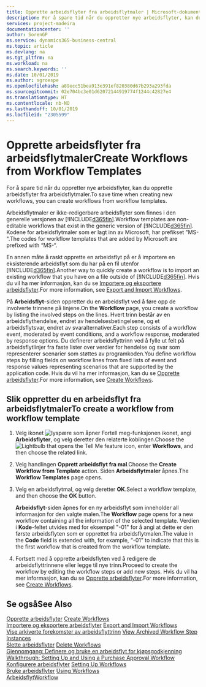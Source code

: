 ```yaml
---
title: Opprette arbeidsflyter fra arbeidsflytmaler | Microsoft-dokumentasjon
description: For å spare tid når du oppretter nye arbeidsflyter, kan du opprette arbeidsflyter fra arbeidsflytmaler.
services: project-madeira
documentationcenter: ''
author: SorenGP
ms.service: dynamics365-business-central
ms.topic: article
ms.devlang: na
ms.tgt_pltfrm: na
ms.workload: na
ms.search.keywords: ''
ms.date: 10/01/2019
ms.author: sgroespe
ms.openlocfilehash: a89ecc51bea913e391ef820380d67b293a293fda
ms.sourcegitcommit: 02e704bc3e01d62072144919774f1244c42827e4
ms.translationtype: HT
ms.contentlocale: nb-NO
ms.lasthandoff: 10/01/2019
ms.locfileid: "2305599"
---
```

# <a name="create-workflows-from-workflow-templates"></a><span data-ttu-id="9fdd4-103">Opprette arbeidsflyter fra arbeidsflytmaler</span><span class="sxs-lookup"><span data-stu-id="9fdd4-103">Create Workflows from Workflow Templates</span></span>
<span data-ttu-id="9fdd4-104">For å spare tid når du oppretter nye arbeidsflyter, kan du opprette arbeidsflyter fra arbeidsflytmaler.</span><span class="sxs-lookup"><span data-stu-id="9fdd4-104">To save time when creating new workflows, you can create workflows from workflow templates.</span></span>  

 <span data-ttu-id="9fdd4-105">Arbeidsflytmaler er ikke-redigerbare arbeidsflyter som finnes i den generelle versjonen av [!INCLUDE[d365fin](includes/d365fin_md.md)].</span><span class="sxs-lookup"><span data-stu-id="9fdd4-105">Workflow templates are non-editable workflows that exist in the generic version of [!INCLUDE[d365fin](includes/d365fin_md.md)].</span></span> <span data-ttu-id="9fdd4-106">Kodene for arbeidsflytmaler som er lagt inn av Microsoft, har prefikset "MS-".</span><span class="sxs-lookup"><span data-stu-id="9fdd4-106">The codes for workflow templates that are added by Microsoft are prefixed with “MS-“.</span></span>  

 <span data-ttu-id="9fdd4-107">En annen måte å raskt opprette en arbeidsflyt på er å importere en eksisterende arbeidsflyt som du har på en fil utenfor [!INCLUDE[d365fin](includes/d365fin_md.md)].</span><span class="sxs-lookup"><span data-stu-id="9fdd4-107">Another way to quickly create a workflow is to import an existing workflow that you have on a file outside of [!INCLUDE[d365fin](includes/d365fin_md.md)].</span></span> <span data-ttu-id="9fdd4-108">Hvis du vil ha mer informasjon, kan du se [Importere og eksportere arbeidsflyter](across-how-to-export-and-import-workflows.md).</span><span class="sxs-lookup"><span data-stu-id="9fdd4-108">For more information, see [Export and Import Workflows](across-how-to-export-and-import-workflows.md).</span></span>  

<span data-ttu-id="9fdd4-109">På **Arbeidsflyt**-siden oppretter du en arbeidsflyt ved å føre opp de involverte trinnene på linjene.</span><span class="sxs-lookup"><span data-stu-id="9fdd4-109">On the **Workflow** page, you create a workflow by listing the involved steps on the lines.</span></span> <span data-ttu-id="9fdd4-110">Hvert trinn består av en arbeidsflythendelse, endret av hendelsesbetingelsene, og et arbeidsflytsvar, endret av svaralternativer.</span><span class="sxs-lookup"><span data-stu-id="9fdd4-110">Each step consists of a workflow event, moderated by event conditions, and a workflow response, moderated by response options.</span></span> <span data-ttu-id="9fdd4-111">Du definerer arbeidsflyttrinn ved å fylle ut felt på arbeidsflytlinjer fra faste lister over verdier for hendelse og svar som representerer scenarier som støttes av programkoden.</span><span class="sxs-lookup"><span data-stu-id="9fdd4-111">You define workflow steps by filling fields on workflow lines from fixed lists of event and response values representing scenarios that are supported by the application code.</span></span> <span data-ttu-id="9fdd4-112">Hvis du vil ha mer informasjon, kan du se [Opprette arbeidsflyter](across-how-to-create-workflows.md).</span><span class="sxs-lookup"><span data-stu-id="9fdd4-112">For more information, see [Create Workflows](across-how-to-create-workflows.md).</span></span>  

## <a name="to-create-a-workflow-from-workflow-template"></a><span data-ttu-id="9fdd4-113">Slik oppretter du en arbeidsflyt fra arbeidsflytmaler</span><span class="sxs-lookup"><span data-stu-id="9fdd4-113">To create a workflow from workflow template</span></span>  
1.  <span data-ttu-id="9fdd4-114">Velg ikonet ![lyspære som åpner Fortell meg-funksjonen](media/ui-search/search_small.png "Fortell hva du vil gjøre") ikonet, angi **Arbeidsflyter**, og velg deretter den relaterte koblingen.</span><span class="sxs-lookup"><span data-stu-id="9fdd4-114">Choose the ![Lightbulb that opens the Tell Me feature](media/ui-search/search_small.png "Tell me what you want to do") icon, enter **Workflows**, and then choose the related link.</span></span>  
2.  <span data-ttu-id="9fdd4-115">Velg handlingen **Opprett arbeidsflyt fra mal**.</span><span class="sxs-lookup"><span data-stu-id="9fdd4-115">Choose the **Create Workflow from Template** action.</span></span> <span data-ttu-id="9fdd4-116">Siden **Arbeidsflytmaler** åpnes.</span><span class="sxs-lookup"><span data-stu-id="9fdd4-116">The **Workflow Templates** page opens.</span></span>  
3.  <span data-ttu-id="9fdd4-117">Velg en arbeidsflytmal, og velg deretter **OK**.</span><span class="sxs-lookup"><span data-stu-id="9fdd4-117">Select a workflow template, and then choose the **OK** button.</span></span>  

     <span data-ttu-id="9fdd4-118">**Arbeidsflyt**-siden åpnes for en ny arbeidsflyt som inneholder all informasjon for den valgte malen.</span><span class="sxs-lookup"><span data-stu-id="9fdd4-118">The **Workflow** page opens for a new workflow containing all the information of the selected template.</span></span> <span data-ttu-id="9fdd4-119">Verdien i **Kode**-feltet utvides med for eksempel "-01" for å angi at dette er den første arbeidsflyten som er opprettet fra arbeidsflytmalen.</span><span class="sxs-lookup"><span data-stu-id="9fdd4-119">The value in the **Code** field is extended with, for example, “-01” to indicate that this is the first workflow that is created from the workflow template.</span></span>  
4.  <span data-ttu-id="9fdd4-120">Fortsett med å opprette arbeidsflyten ved å redigere de arbeidsflyttrinnene eller legge til nye trinn.</span><span class="sxs-lookup"><span data-stu-id="9fdd4-120">Proceed to create the workflow by editing the workflow steps or add new steps.</span></span> <span data-ttu-id="9fdd4-121">Hvis du vil ha mer informasjon, kan du se [Opprette arbeidsflyter](across-how-to-create-workflows.md).</span><span class="sxs-lookup"><span data-stu-id="9fdd4-121">For more information, see [Create Workflows](across-how-to-create-workflows.md).</span></span>  

## <a name="see-also"></a><span data-ttu-id="9fdd4-122">Se også</span><span class="sxs-lookup"><span data-stu-id="9fdd4-122">See Also</span></span>  
 <span data-ttu-id="9fdd4-123">[Opprette arbeidsflyter](across-how-to-create-workflows.md) </span><span class="sxs-lookup"><span data-stu-id="9fdd4-123">[Create Workflows](across-how-to-create-workflows.md) </span></span>  
 <span data-ttu-id="9fdd4-124">[Importere og eksportere arbeidsflyter](across-how-to-export-and-import-workflows.md) </span><span class="sxs-lookup"><span data-stu-id="9fdd4-124">[Export and Import Workflows](across-how-to-export-and-import-workflows.md) </span></span>  
 <span data-ttu-id="9fdd4-125">[Vise arkiverte forekomster av arbeidsflyttrinn](across-how-to-view-archived-workflow-step-instances.md) </span><span class="sxs-lookup"><span data-stu-id="9fdd4-125">[View Archived Workflow Step Instances](across-how-to-view-archived-workflow-step-instances.md) </span></span>  
 <span data-ttu-id="9fdd4-126">[Slette arbeidsflyter](across-how-to-delete-workflows.md) </span><span class="sxs-lookup"><span data-stu-id="9fdd4-126">[Delete Workflows](across-how-to-delete-workflows.md) </span></span>  
 <span data-ttu-id="9fdd4-127">[Gjennomgang: Definere og bruke en arbeidsflyt for kjøpsgodkjenning](walkthrough-setting-up-and-using-a-purchase-approval-workflow.md) </span><span class="sxs-lookup"><span data-stu-id="9fdd4-127">[Walkthrough: Setting Up and Using a Purchase Approval Workflow](walkthrough-setting-up-and-using-a-purchase-approval-workflow.md) </span></span>  
 <span data-ttu-id="9fdd4-128">[Konfigurere arbeidsflyter](across-set-up-workflows.md) </span><span class="sxs-lookup"><span data-stu-id="9fdd4-128">[Setting Up Workflows](across-set-up-workflows.md) </span></span>  
 <span data-ttu-id="9fdd4-129">[Bruke arbeidsflyter](across-use-workflows.md) </span><span class="sxs-lookup"><span data-stu-id="9fdd4-129">[Using Workflows](across-use-workflows.md) </span></span>  
 [<span data-ttu-id="9fdd4-130">Arbeidsflyt</span><span class="sxs-lookup"><span data-stu-id="9fdd4-130">Workflow</span></span>](across-workflow.md)   
